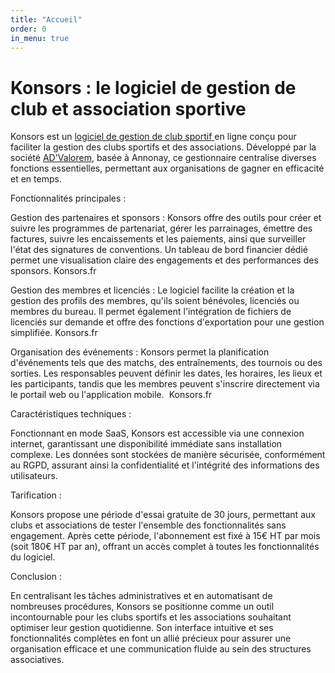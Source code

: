 ```yaml
---
title: "Accueil"
order: 0
in_menu: true
---
```

# Konsors : le logiciel de gestion de club et association sportive

Konsors est un <a href="https://konsors.fr" target="_blank">logiciel de gestion de club sportif </a>en ligne conçu pour faciliter la gestion des clubs sportifs et des associations. Développé par la société <a href="https://advralorem.fr" target="_blank">AD'Valorem</a>, basée à Annonay, ce gestionnaire centralise diverses fonctions essentielles, permettant aux organisations de gagner en efficacité et en temps. ​


Fonctionnalités principales :

Gestion des partenaires et sponsors : Konsors offre des outils pour créer et suivre les programmes de partenariat, gérer les parrainages, émettre des factures, suivre les encaissements et les paiements, ainsi que surveiller l'état des signatures de conventions. Un tableau de bord financier dédié permet une visualisation claire des engagements et des performances des sponsors. 
Konsors.fr

Gestion des membres et licenciés : Le logiciel facilite la création et la gestion des profils des membres, qu'ils soient bénévoles, licenciés ou membres du bureau. Il permet également l'intégration de fichiers de licenciés sur demande et offre des fonctions d'exportation pour une gestion simplifiée. 
Konsors.fr

Organisation des événements : Konsors permet la planification d'événements tels que des matchs, des entraînements, des tournois ou des sorties. Les responsables peuvent définir les dates, les horaires, les lieux et les participants, tandis que les membres peuvent s'inscrire directement via le portail web ou l'application mobile. ​
Konsors.fr

Caractéristiques techniques :

Fonctionnant en mode SaaS, Konsors est accessible via une connexion internet, garantissant une disponibilité immédiate sans installation complexe. Les données sont stockées de manière sécurisée, conformément au RGPD, assurant ainsi la confidentialité et l'intégrité des informations des utilisateurs.

Tarification :

Konsors propose une période d'essai gratuite de 30 jours, permettant aux clubs et associations de tester l'ensemble des fonctionnalités sans engagement. Après cette période, l'abonnement est fixé à 15€ HT par mois (soit 180€ HT par an), offrant un accès complet à toutes les fonctionnalités du logiciel. 


Conclusion :

En centralisant les tâches administratives et en automatisant de nombreuses procédures, Konsors se positionne comme un outil incontournable pour les clubs sportifs et les associations souhaitant optimiser leur gestion quotidienne. Son interface intuitive et ses fonctionnalités complètes en font un allié précieux pour assurer une organisation efficace et une communication fluide au sein des structures associatives. 